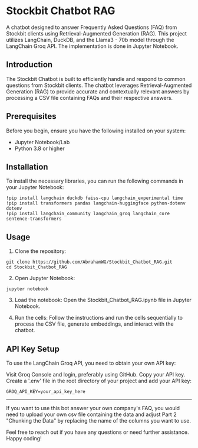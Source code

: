 # Stockbit Chatbot RAG
A chatbot designed to answer Frequently Asked Questions (FAQ) from Stockbit clients using Retrieval-Augmented Generation (RAG). This project utilizes LangChain, DuckDB, and the Llama3 - 70b model through the LangChain Groq API. The implementation is done in Jupyter Notebook.

## Introduction
The Stockbit Chatbot is built to efficiently handle and respond to common questions from Stockbit clients. The chatbot leverages Retrieval-Augmented Generation (RAG) to provide accurate and contextually relevant answers by processing a CSV file containing FAQs and their respective answers.

## Prerequisites
Before you begin, ensure you have the following installed on your system:

* Jupyter Notebook/Lab
* Python 3.8 or higher

## Installation
To install the necessary libraries, you can run the following commands in your Jupyter Notebook:
```
!pip install langchain duckdb faiss-cpu langchain_experimental time 
!pip install transformers pandas langchain-huggingface python-dotenv dotenv
!pip install langchain_community langchain_groq langchain_core sentence-transformers
```

## Usage
1. Clone the repository:
```
git clone https://github.com/AbrahamWG/Stockbit_Chatbot_RAG.git
cd Stockbit_Chatbot_RAG
```
2. Open Jupyter Notebook:
```
jupyter notebook
```
3. Load the notebook:
Open the Stockbit_Chatbot_RAG.ipynb file in Jupyter Notebook.

4. Run the cells:
Follow the instructions and run the cells sequentially to process the CSV file, generate embeddings, and interact with the chatbot.


## API Key Setup
To use the LangChain Groq API, you need to obtain your own API key:

Visit Groq Console and login, preferably using GitHub.
Copy your API key.
Create a '.env' file in the root directory of your project and add your API key:
```
GROQ_API_KEY=your_api_key_here
```

---
If you want to use this bot answer your own company's FAQ, you would need to upload your own csv file containing the data and adjust Part 2 "Chunking the Data" by replacing the name of the columns you want to use. 

Feel free to reach out if you have any questions or need further assistance. Happy coding!
